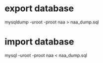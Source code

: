# export database

mysqldump -uroot -proot naa > naa_dump.sql    


# import database 

mysql -uroot -proot naa < naa_dump.sql